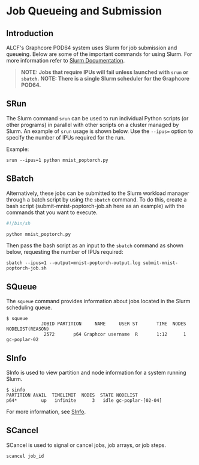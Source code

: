 # Job Queueing and Submission

## Introduction

ALCF's Graphcore POD64 system uses Slurm for job submission and queueing. Below are some of the important commands for using Slurm. For more information refer to [Slurm Documentation](https://slurm.schedmd.com/).

>**NOTE: Jobs that require IPUs will fail unless launched with `srun` or `sbatch`.**
>**NOTE: There is a single Slurm scheduler for the Graphcore POD64.**

## SRun

The Slurm command `srun` can be used to run individual Python scripts (or other programs) in parallel with other scripts on a cluster managed by Slurm. An example of `srun` usage is shown below. Use the `--ipus=` option to specify the number of IPUs required for the run. 

Example:

```console
srun --ipus=1 python mnist_poptorch.py 

```

## SBatch

Alternatively, these jobs can be submitted to the Slurm workload manager through a batch script by using the `sbatch` command. To do this, create a bash script (submit-mnist-poptorch-job.sh here as an example) with the commands that you want to execute.

```bash
#!/bin/sh

python mnist_poptorch.py 
```

Then pass the bash script as an input to the `sbatch` command as shown below, requesting the number of IPUs required:

```console
sbatch --ipus=1 --output=mnist-poptorch-output.log submit-mnist-poptorch-job.sh
```

<!--- See [DataParallel](DataParallel.md) for additional information. --->

## SQueue

The `squeue` command provides information about jobs located in the Slurm scheduling queue.

```console
$ squeue
             JOBID PARTITION     NAME     USER ST       TIME  NODES NODELIST(REASON)
              2572       p64 Graphcor username  R       1:12      1 gc-poplar-02
```

## SInfo

SInfo is used to view partition and node information for a system running Slurm.

```console
$ sinfo
PARTITION AVAIL  TIMELIMIT  NODES  STATE NODELIST
p64*         up   infinite      3   idle gc-poplar-[02-04]
```

For more information, see [SInfo](https://slurm.schedmd.com/sinfo.html).

## SCancel

SCancel is used to signal or cancel jobs, job arrays, or job steps.

```bash
scancel job_id
```
